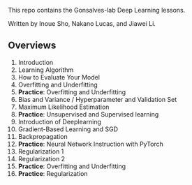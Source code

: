 This repo contains the Gonsalves-lab Deep Learning lessons.

Written by Inoue Sho, Nakano Lucas, and Jiawei Li.

## Overviews

1. Introduction
2. Learning Algorithm
3. How to Evaluate Your Model
4. Overfitting and Underfitting
5. **Practice**: Overfitting and Underfitting
6. Bias and Variance / Hyperparameter and Validation Set
7. Maximum Likelihood Estimation
8. **Practice**: Unsupervised and Supervised learning
9. Introduction of Deeplearning
10. Gradient-Based Learning and SGD
11. Backpropagation
12. **Practice**: Neural Network Instruction with PyTorch
13. Regularization 1
14. Regularization 2
15. **Practice**: Overfitting and Underfitting 
16. **Practice**: Regularization
